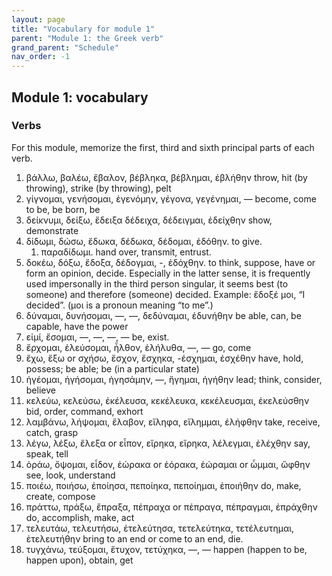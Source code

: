 ```yaml
---
layout: page
title: "Vocabulary for module 1"
parent: "Module 1: the Greek verb"
grand_parent: "Schedule"
nav_order: -1
---
```



## Module 1: vocabulary


### Verbs

For this module, memorize the first, third and sixth principal parts of each verb.

1. βάλλω, βαλέω, ἔβαλον, βέβληκα, βέβλημαι, ἐβλήθην throw, hit (by throwing), strike (by throwing), pelt
1. γίγνομαι, γενήσομαι, ἐγενόμην, γέγονα, γεγένημαι, — become, come to be, be born, be
1. δείκνυμι, δείξω, ἔδειξα δέδειχα, δέδειγμαι, ἐδείχθην show, demonstrate
1. δίδωμι, δώσω, ἔδωκα, δέδωκα, δέδομαι, ἐδόθην. to give.
    1. παραδίδωμι. hand over, transmit, entrust.
1. δοκέω, δόξω, ἔδοξα, δέδογμαι, -, ἐδόχθην. to think, suppose, have or form an opinion, decide. Especially in the latter sense, it is frequently used impersonally in the third person singular, it seems best (to someone) and therefore (someone) decided. Example: ἔδοξέ μοι, “I decided”. (μοι is a pronoun meaning “to me”.) 
1. δύναμαι, δυνήσομαι, —, —, δεδύναμαι, ἐδυνήθην be able, can, be capable, have the power
1. εἰμί, ἔσομαι, —, —, —, — be, exist.
1. ἔρχομαι, ἐλεύσομαι, ἦλθον, ἐλήλυθα, —, — go, come
1. ἔχω, ἕξω or σχήσω, ἔσχον, ἔσχηκα, -έσχημαι, ἐσχέθην have, hold, possess; be able; be (in a particular state)
1. ἡγέομαι, ἡγήσομαι, ἡγησάμην, —, ἥγημαι, ἡγήθην lead; think, consider, believe
1. κελεύω, κελεύσω, ἐκέλευσα, κεκέλευκα, κεκέλευσμαι, ἐκελεύσθην bid, order, command, exhort
1. λαμβάνω, λήψομαι, ἔλαβον, εἴληφα, εἴλημμαι, ἐλήφθην take, receive, catch, grasp
1. λέγω, λέξω, ἔλεξα or εἶπον, εἴρηκα, εἴρηκα, λέλεγμαι, ἐλέχθην say, speak, tell
1. ὁράω, ὄψομαι, εἶδον, ἑώρακα or ἑόρακα, ἑώραμαι or ὦμμαι, ὤφθην see, look, understand
1. ποιέω, ποιήσω, ἐποίησα, πεποίηκα, πεποίημαι, ἐποιήθην do, make, create, compose
1. πράττω, πράξω, ἔπραξα, πέπραχα or πέπραγα, πέπραγμαι, ἐπράχθην do, accomplish, make, act
1. τελευτάω, τελευτήσω, ἐτελεύτησα, τετελεύτηκα, τετέλευτημαι, ἐτελευτήθην bring to an end or come to an end, die.
1. τυγχάνω, τεύξομαι, ἔτυχον, τετύχηκα, —, — happen (happen to be, happen upon), obtain, get
